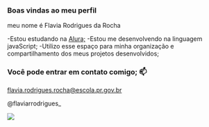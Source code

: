 ### Boas vindas ao meu perfil

meu nome é Flavia Rodrigues da Rocha

-Estou estudando na [Alura;](www.alura.com.br)
-Estou me desenvolvendo na linguagem javaScript;
-Utilizo esse espaço para minha organização e compartilhamento dos meus projetos desenvolvidos;

### Você pode entrar em contato comigo; 📫

flavia.rodrigues.rocha@escola.pr.gov.br

@flaviarrodrigues_

![](https://media.tenor.com/o5-5sYmgcm0AAAAC/stranger-things.gif)
